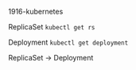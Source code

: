 1916-kubernetes

ReplicaSet
`kubectl get rs`

Deployment
`kubectl get deployment`

ReplicaSet -> Deployment
